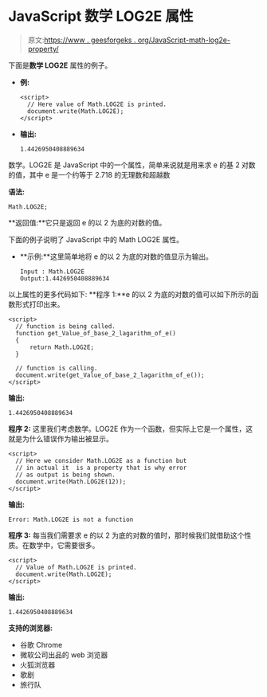 # JavaScript 数学 LOG2E 属性

> 原文:[https://www . geesforgeks . org/JavaScript-math-log2e-property/](https://www.geeksforgeeks.org/javascript-math-log2e-property/)

下面是**数学 LOG2E** 属性的例子。

*   **例:**

    ```
    <script>
      // Here value of Math.LOG2E is printed.
      document.write(Math.LOG2E);                      
    </script>
    ```

*   **输出:**

    ```
    1.4426950408889634
    ```

数学。LOG2E 是 JavaScript 中的一个属性，简单来说就是用来求 e 的基 2 对数的值，其中 e 是一个约等于 2.718 的无理数和超越数

**语法:**

```
Math.LOG2E;
```

**返回值:**它只是返回 e 的以 2 为底的对数的值。

下面的例子说明了 JavaScript 中的 Math LOG2E 属性。

*   **示例:**这里简单地将 e 的以 2 为底的对数的值显示为输出。

    ```
    Input : Math.LOG2E
    Output:1.4426950408889634
    ```

以上属性的更多代码如下:
**程序 1:**e 的以 2 为底的对数的值可以如下所示的函数形式打印出来。

```
<script>
  // function is being called.
  function get_Value_of_base_2_lagarithm_of_e()
  {
      return Math.LOG2E;
  }

  // function is calling.
  document.write(get_Value_of_base_2_lagarithm_of_e());
</script>
```

**输出:**

```
1.4426950408889634
```

**程序 2:** 这里我们考虑数学。LOG2E 作为一个函数，但实际上它是一个属性，这就是为什么错误作为输出被显示。

```
<script>
  // Here we consider Math.LOG2E as a function but 
  // in actual it  is a property that is why error 
  // as output is being shown.
  document.write(Math.LOG2E(12));
</script>
```

**输出:**

```
Error: Math.LOG2E is not a function
```

**程序 3:** 每当我们需要求 e 的以 2 为底的对数的值时，那时候我们就借助这个性质。在数学中，它需要很多。

```
<script>
  // Value of Math.LOG2E is printed.
  document.write(Math.LOG2E);
</script>
```

**输出:**

```
1.4426950408889634
```

**支持的浏览器:**

*   谷歌 Chrome
*   微软公司出品的 web 浏览器
*   火狐浏览器
*   歌剧
*   旅行队